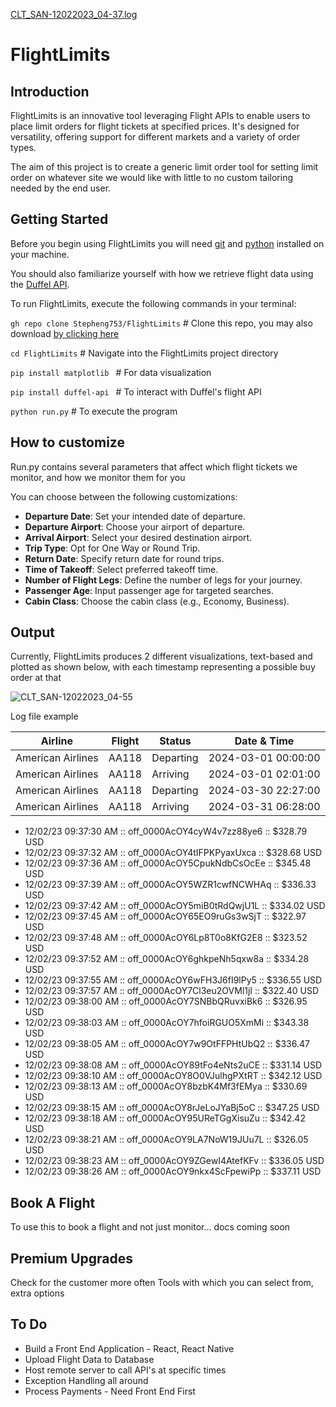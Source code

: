 [CLT_SAN-12022023_04-37.log](https://github.com/Stepheng753/FlightLimits/files/13534610/CLT_SAN-12022023_04-37.log)

# FlightLimits

## Introduction 
FlightLimits is an innovative tool leveraging Flight APIs to enable users to place limit orders for flight tickets at specified prices. It's designed for versatility, offering support for different markets and a variety of order types.

The aim of this project is to create a generic limit order tool for setting limit order on whatever site we would like with little to no custom tailoring needed by the end user.

## Getting Started 

Before you begin using FlightLimits you will need [git](https://git-scm.com/download/mac) and [python](https://www.python.org/downloads/) installed on your machine.

You should also familiarize yourself with how we retrieve flight data using the [Duffel API](https://duffel.com/docs/guides/getting-started-with-flights).

To run FlightLimits, execute the following commands in your terminal:

```gh repo clone Stepheng753/FlightLimits``` # Clone this repo, you may also download [by clicking here](https://github.com/Stepheng753/FlightLimits/archive/refs/heads/main.zip)

```cd FlightLimits``` # Navigate into the FlightLimits project directory

```pip install matplotlib ```         # For data visualization

```pip install duffel-api ```        # To interact with Duffel's flight API 

```python run.py```                            # To execute the program



## How to customize

Run.py contains several parameters that affect which flight tickets we monitor, and how we monitor them for you

You can choose between the following customizations:

-   **Departure Date**: Set your intended date of departure.
-   **Departure Airport**: Choose your airport of departure.
-   **Arrival Airport**: Select your desired destination airport.
-   **Trip Type**: Opt for One Way or Round Trip.
-   **Return Date**: Specify return date for round trips.
-   **Time of Takeoff**: Select preferred takeoff time.
-   **Number of Flight Legs**: Define the number of legs for your journey.
-   **Passenger Age**: Input passenger age for targeted searches.
-   **Cabin Class**: Choose the cabin class (e.g., Economy, Business).


## Output 

Currently, FlightLimits produces 2 different visualizations, text-based and plotted as shown below, with each timestamp representing a possible buy order at that 





![CLT_SAN-12022023_04-55](https://github.com/Stepheng753/FlightLimits/assets/28160617/a4af424b-3a66-4ceb-9dd3-d15111871427)

Log file example 


| Airline           | Flight | Status      | Date & Time           |
|-------------------|--------|-------------|-----------------------|
| American Airlines | AA118  | Departing   | 2024-03-01 00:00:00   |
| American Airlines | AA118  | Arriving    | 2024-03-01 02:01:00   |
| American Airlines | AA118  | Departing   | 2024-03-30 22:27:00   |
| American Airlines | AA118  | Arriving    | 2024-03-31 06:28:00   |

- 12/02/23 09:37:30 AM :: off_0000AcOY4cyW4v7zz88ye6 :: $328.79 USD
- 12/02/23 09:37:32 AM :: off_0000AcOY4tIFPKPyaxUxca :: $328.68 USD
- 12/02/23 09:37:36 AM :: off_0000AcOY5CpukNdbCsOcEe :: $345.48 USD
- 12/02/23 09:37:39 AM :: off_0000AcOY5WZR1cwfNCWHAq :: $336.33 USD
- 12/02/23 09:37:42 AM :: off_0000AcOY5miB0tRdQwjU1L :: $334.02 USD
- 12/02/23 09:37:45 AM :: off_0000AcOY65EO9ruGs3wSjT :: $322.97 USD
- 12/02/23 09:37:48 AM :: off_0000AcOY6Lp8T0o8KfG2E8 :: $323.52 USD
- 12/02/23 09:37:52 AM :: off_0000AcOY6ghkpeNh5qxw8a :: $334.28 USD
- 12/02/23 09:37:55 AM :: off_0000AcOY6wFH3J6fI9lPy5 :: $336.55 USD
- 12/02/23 09:37:57 AM :: off_0000AcOY7Cl3eu2OVMl1jI :: $322.40 USD
- 12/02/23 09:38:00 AM :: off_0000AcOY7SNBbQRuvxiBk6 :: $326.95 USD
- 12/02/23 09:38:03 AM :: off_0000AcOY7hfoiRGUO5XmMi :: $343.38 USD
- 12/02/23 09:38:05 AM :: off_0000AcOY7w9OtFFPHtUbQ2 :: $336.47 USD
- 12/02/23 09:38:08 AM :: off_0000AcOY89tFo4eNts2uCE :: $331.14 USD
- 12/02/23 09:38:10 AM :: off_0000AcOY8O0VJulhgPXtRT :: $342.12 USD
- 12/02/23 09:38:13 AM :: off_0000AcOY8bzbK4Mf3fEMya :: $330.69 USD
- 12/02/23 09:38:15 AM :: off_0000AcOY8rJeLoJYaBj5oC :: $347.25 USD
- 12/02/23 09:38:18 AM :: off_0000AcOY95UReTGgXisuZu :: $342.42 USD
- 12/02/23 09:38:21 AM :: off_0000AcOY9LA7NoW19JUu7L :: $326.05 USD
- 12/02/23 09:38:23 AM :: off_0000AcOY9ZGewI4AtefKFv :: $336.05 USD
- 12/02/23 09:38:26 AM :: off_0000AcOY9nkx4ScFpewiPp :: $337.11 USD




## Book A Flight

To use this to book a flight and not just monitor... docs coming soon


## Premium Upgrades
Check for the customer more often
Tools with which you can select from, extra options




## To Do

* Build a Front End Application - React, React Native
* Upload Flight Data to Database
* Host remote server to call API's at specific times
* Exception Handling all around
* Process Payments - Need Front End First
